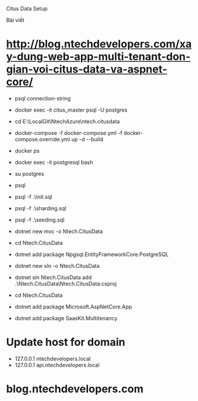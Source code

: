 Citus Data Setup

Bài viết
# http://blog.ntechdevelopers.com/xay-dung-web-app-multi-tenant-don-gian-voi-citus-data-va-aspnet-core/

- psql connection-string
- docker exec -it citus_master psql -U postgres

- cd E:\LocalGit\NtechAzure\ntech.citusdata
- docker-compose -f docker-compose.yml -f docker-compose.override.yml up -d --build
- docker ps
- docker exec -it postgresql bash

- su postgres
- psql
- psql -f .\init.sql
- psql -f .\sharding.sql
- psql -f .\seeding.sql


- dotnet new mvc -o Ntech.CitusData
- cd Ntech.CitusData
- dotnet add package Npgsql.EntityFrameworkCore.PostgreSQL
- dotnet new sln -o Ntech.CitusData
- dotnet sln Ntech.CitusData add .\Ntech.CitusData\Ntech.CitusData.csproj
- cd Ntech.CitusData

- dotnet add package Microsoft.AspNetCore.App
- dotnet add package SaasKit.Multitenancy

# Update host for domain
- 127.0.0.1	ntechdevelopers.local
- 127.0.0.1	api.ntechdevelopers.local

# blog.ntechdevelopers.com